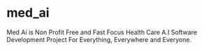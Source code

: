 # med_ai
Med Ai is Non Profit Free and Fast Focus Health Care A.I Software Development Project For Everything, Everywhere and Everyone.
